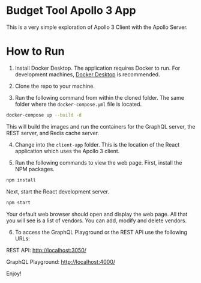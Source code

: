 # Budget Tool Apollo 3 App

This is a very simple exploration of Apollo 3 Client with the Apollo Server.

# How to Run

1. Install Docker Desktop. The application requires Docker to run. For development machines, [Docker Desktop](https://www.docker.com/products/docker-desktop) is recommended.

2. Clone the repo to your machine.

3. Run the following command from within the cloned folder. The same folder where the `docker-compose.yml` file is located.

```bash
docker-compose up --build -d
```

This will build the images and run the containers for the GraphQL server, the REST server, and Redis cache server.

4. Change into the `client-app` folder. This is the location of the React application which uses the Apollo 3 client.

5. Run the following commands to view the web page. First, install the NPM packages.

```bash
npm install
```

Next, start the React development server.

```bash
npm start
```

Your default web browser should open and display the web page. All that you will see is a list of vendors. You can add, modify and delete vendors.

6. To access the GraphQL Playground or the REST API use the following URLs:

REST API: [http://localhost:3050/](http://localhost:3050/)

GraphQL Playground: [http://localhost:4000/](http://localhost:4000/)

Enjoy!
